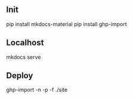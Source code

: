## Init
pip install mkdocs-material
pip install ghp-import

## Localhost
mkdocs serve

## Deploy
ghp-import -n -p -f ./site